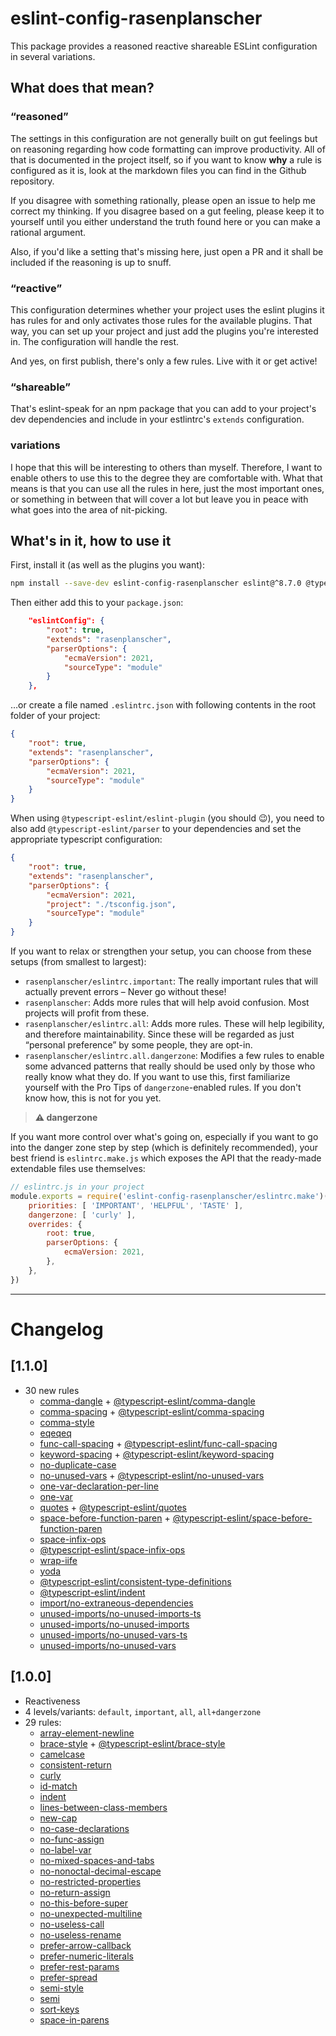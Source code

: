 eslint-config-rasenplanscher
============================

This package provides a reasoned reactive shareable ESLint configuration in several variations.

What does that mean?
--------------------

### “reasoned”
The settings in this configuration are not generally built on gut feelings but on reasoning regarding how code formatting can improve productivity. All of that is documented in the project itself, so if you want to know **why** a rule is configured as it is, look at the markdown files you can find in the Github repository.

If you disagree with something rationally, please open an issue to help me correct my thinking. If you disagree based on a gut feeling, please keep it to yourself until you either understand the truth found here or you can make a rational argument.

Also, if you'd like a setting that's missing here, just open a PR and it shall be included if the reasoning is up to snuff.

### “reactive”
This configuration determines whether your project uses the eslint plugins it has rules for and only activates those rules for the available plugins. That way, you can set up your project and just add the plugins you're interested in. The configuration will handle the rest.

And yes, on first publish, there's only a few rules. Live with it or get active!

### “shareable”
That's eslint-speak for an npm package that you can add to your project's dev dependencies and include in your estlintrc's `extends` configuration.

### variations
I hope that this will be interesting to others than myself. Therefore, I want to enable others to use this to the degree they are comfortable with. What that means is that you can use all the rules in here, just the most important ones, or something in between that will cover a lot but leave you in peace with what goes into the area of nit-picking.

What's in it, how to use it
---------------------------
First, install it (as well as the plugins you want):
```sh
npm install --save-dev eslint-config-rasenplanscher eslint@^8.7.0 @typescript-eslint/eslint-plugin@^5.10.0 @typescript-eslint/parser@^5.10.0 eslint-plugin-import@^2.25.4 eslint-plugin-unused-imports@^2.0.0
```

Then either add this to your `package.json`:
```json
	"eslintConfig": {
		"root": true,
		"extends": "rasenplanscher",
		"parserOptions": {
			"ecmaVersion": 2021,
			"sourceType": "module"
		}
	},
```
…or create a file named `.eslintrc.json` with following contents in the root folder of your project:
```json
{
	"root": true,
	"extends": "rasenplanscher",
	"parserOptions": {
		"ecmaVersion": 2021,
		"sourceType": "module"
	}
}
```

When using `@typescript-eslint/eslint-plugin` (you should 😉),
you need to also add `@typescript-eslint/parser` to your dependencies and set the appropriate typescript configuration:
```json
{
	"root": true,
	"extends": "rasenplanscher",
	"parserOptions": {
		"ecmaVersion": 2021,
		"project": "./tsconfig.json",
		"sourceType": "module"
	}
}
```

If you want to relax or strengthen your setup, you can choose from these setups (from smallest to largest):
+	`rasenplanscher/eslintrc.important`:
	The really important rules that will actually prevent errors – Never go without these!
+	`rasenplanscher`:
	Adds more rules that will help avoid confusion. Most projects will profit from these.
+	`rasenplanscher/eslintrc.all`:
	Adds more rules. These will help legibility, and therefore maintainability. Since these will be regarded as just “personal preference” by some people, they are opt-in.
+	`rasenplanscher/eslintrc.all.dangerzone`:
	Modifies a few rules to enable some advanced patterns that really should be used only by those who really know what they do. If you want to use this, first familiarize yourself with the Pro Tips of `dangerzone`-enabled rules. If you don't know how, this is not for you yet.

> **⚠ dangerzone**

If you want more control over what's going on, especially if you want to go into the danger zone step by step (which is definitely recommended), your best friend is `eslintrc.make.js` which exposes the API that the ready-made extendable files use themselves:
```js
// eslintrc.js in your project
module.exports = require('eslint-config-rasenplanscher/eslintrc.make')({
	priorities: [ 'IMPORTANT', 'HELPFUL', 'TASTE' ],
	dangerzone: [ 'curly' ],
	overrides: {
		root: true,
		parserOptions: {
			ecmaVersion: 2021,
		},
	},
})
```


----


# Changelog

## [1.1.0]
+	30 new rules
	+ [comma-dangle](src/rules-configurations/eslint/comma-dangle.md) +
	  [@typescript-eslint/comma-dangle](src/rules-configurations/@typescript-eslint/comma-dangle.md)
	+ [comma-spacing](src/rules-configurations/eslint/comma-spacing.md) +
	  [@typescript-eslint/comma-spacing](src/rules-configurations/@typescript-eslint/comma-spacing.md)
	+ [comma-style](src/rules-configurations/eslint/comma-style.md)
	+ [eqeqeq](src/rules-configurations/eslint/eqeqeq.md)
	+ [func-call-spacing](src/rules-configurations/eslint/func-call-spacing.md) +
	  [@typescript-eslint/func-call-spacing](src/rules-configurations/@typescript-eslint/func-call-spacing.md)
	+ [keyword-spacing](src/rules-configurations/eslint/keyword-spacing.md) +
	  [@typescript-eslint/keyword-spacing](src/rules-configurations/@typescript-eslint/keyword-spacing.md)
	+ [no-duplicate-case](src/rules-configurations/eslint/no-duplicate-case.md)
	+ [no-unused-vars](src/rules-configurations/eslint/no-unused-vars.md) +
	  [@typescript-eslint/no-unused-vars](src/rules-configurations/@typescript-eslint/no-unused-vars.md)
	+ [one-var-declaration-per-line](src/rules-configurations/eslint/one-var-declaration-per-line.md)
	+ [one-var](src/rules-configurations/eslint/one-var.md)
	+ [quotes](src/rules-configurations/eslint/quotes.md) +
	  [@typescript-eslint/quotes](src/rules-configurations/@typescript-eslint/quotes.md)
	+ [space-before-function-paren](src/rules-configurations/eslint/space-before-function-paren.md) +
	  [@typescript-eslint/space-before-function-paren](src/rules-configurations/@typescript-eslint/space-before-function-paren.md)
	+ [space-infix-ops](src/rules-configurations/eslint/space-infix-ops.md)
	+ [@typescript-eslint/space-infix-ops](src/rules-configurations/@typescript-eslint/space-infix-ops.md)
	+ [wrap-iife](src/rules-configurations/eslint/wrap-iife.md)
	+ [yoda](src/rules-configurations/eslint/yoda.md)
	+ [@typescript-eslint/consistent-type-definitions](src/rules-configurations/@typescript-eslint/consistent-type-definitions.md)
	+ [@typescript-eslint/indent](src/rules-configurations/@typescript-eslint/indent.md)
	+ [import/no-extraneous-dependencies](src/rules-configurations/import/no-extraneous-dependencies.md)
	+ [unused-imports/no-unused-imports-ts](src/rules-configurations/unused-imports/no-unused-imports-ts.md)
	+ [unused-imports/no-unused-imports](src/rules-configurations/unused-imports/no-unused-imports.md)
	+ [unused-imports/no-unused-vars-ts](src/rules-configurations/unused-imports/no-unused-vars-ts.md)
	+ [unused-imports/no-unused-vars](src/rules-configurations/unused-imports/no-unused-vars.md)

## [1.0.0]
+	Reactiveness
+	4 levels/variants: `default`, `important`, `all`, `all+dangerzone`
+	29 rules:
	+ [array-element-newline](./src/rules-configurations/eslint/array-element-newline.md)
	+ [brace-style](./src/rules-configurations/eslint/brace-style.md) +
	  [@typescript-eslint/brace-style](./src/rules-configurations/@typescript-eslint/brace-style.md)
	+ [camelcase](./src/rules-configurations/eslint/camelcase.md)
	+ [consistent-return](./src/rules-configurations/eslint/consistent-return.md)
	+ [curly](./src/rules-configurations/eslint/curly.md)
	+ [id-match](./src/rules-configurations/eslint/id-match.md)
	+ [indent](./src/rules-configurations/eslint/indent.md)
	+ [lines-between-class-members](./src/rules-configurations/eslint/lines-between-class-members.md)
	+ [new-cap](./src/rules-configurations/eslint/new-cap.md)
	+ [no-case-declarations](./src/rules-configurations/eslint/no-case-declarations.md)
	+ [no-func-assign](./src/rules-configurations/eslint/no-func-assign.md)
	+ [no-label-var](./src/rules-configurations/eslint/no-label-var.md)
	+ [no-mixed-spaces-and-tabs](./src/rules-configurations/eslint/no-mixed-spaces-and-tabs.md)
	+ [no-nonoctal-decimal-escape](./src/rules-configurations/eslint/no-nonoctal-decimal-escape.md)
	+ [no-restricted-properties](./src/rules-configurations/eslint/no-restricted-properties.md)
	+ [no-return-assign](./src/rules-configurations/eslint/no-return-assign.md)
	+ [no-this-before-super](./src/rules-configurations/eslint/no-this-before-super.md)
	+ [no-unexpected-multiline](./src/rules-configurations/eslint/no-unexpected-multiline.md)
	+ [no-useless-call](./src/rules-configurations/eslint/no-useless-call.md)
	+ [no-useless-rename](./src/rules-configurations/eslint/no-useless-rename.md)
	+ [prefer-arrow-callback](./src/rules-configurations/eslint/prefer-arrow-callback.md)
	+ [prefer-numeric-literals](./src/rules-configurations/eslint/prefer-numeric-literals.md)
	+ [prefer-rest-params](./src/rules-configurations/eslint/prefer-rest-params.md)
	+ [prefer-spread](./src/rules-configurations/eslint/prefer-spread.md)
	+ [semi-style](./src/rules-configurations/eslint/semi-style.md)
	+ [semi](./src/rules-configurations/eslint/semi.md)
	+ [sort-keys](./src/rules-configurations/eslint/sort-keys.md)
	+ [space-in-parens](./src/rules-configurations/eslint/space-in-parens.md)
